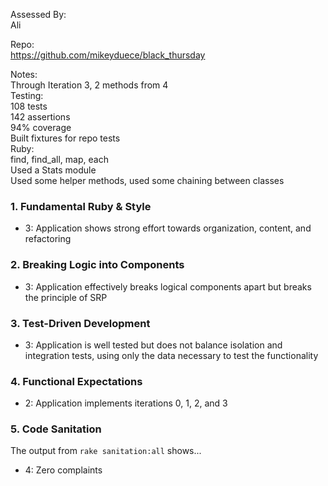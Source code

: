 Assessed By:  
Ali  

Repo:  
https://github.com/mikeyduece/black_thursday  

Notes:  
Through Iteration 3, 2 methods from 4  
Testing:  
108 tests  
142 assertions  
94% coverage  
Built fixtures for repo tests  
Ruby:  
find, find_all, map, each  
Used a Stats module  
Used some helper methods, used some chaining between classes  


### 1. Fundamental Ruby & Style

*   3:  Application shows strong effort towards organization, content, and refactoring

### 2. Breaking Logic into Components

*   3: Application effectively breaks logical components apart but breaks the principle of SRP

### 3. Test-Driven Development

*   3: Application is well tested but does not balance isolation and integration tests, using only the data necessary to test the functionality

### 4. Functional Expectations

*   2: Application implements iterations 0, 1, 2, and 3

### 5. Code Sanitation

The output from `rake sanitation:all` shows...

*   4: Zero complaints
